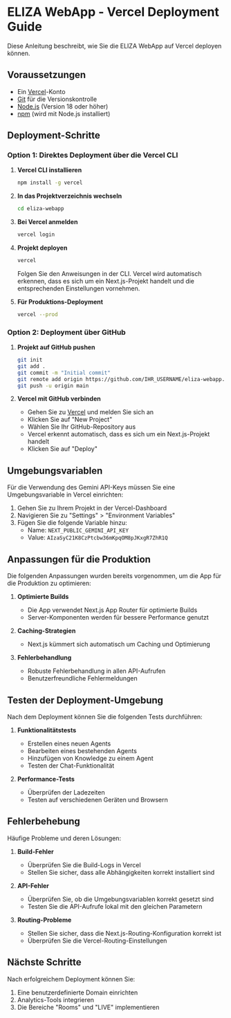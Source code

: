# ELIZA WebApp - Vercel Deployment Guide

Diese Anleitung beschreibt, wie Sie die ELIZA WebApp auf Vercel deployen können.

## Voraussetzungen

- Ein [Vercel](https://vercel.com)-Konto
- [Git](https://git-scm.com/) für die Versionskontrolle
- [Node.js](https://nodejs.org/) (Version 18 oder höher)
- [npm](https://www.npmjs.com/) (wird mit Node.js installiert)

## Deployment-Schritte

### Option 1: Direktes Deployment über die Vercel CLI

1. **Vercel CLI installieren**

   ```bash
   npm install -g vercel
   ```

2. **In das Projektverzeichnis wechseln**

   ```bash
   cd eliza-webapp
   ```

3. **Bei Vercel anmelden**

   ```bash
   vercel login
   ```

4. **Projekt deployen**

   ```bash
   vercel
   ```

   Folgen Sie den Anweisungen in der CLI. Vercel wird automatisch erkennen, dass es sich um ein Next.js-Projekt handelt und die entsprechenden Einstellungen vornehmen.

5. **Für Produktions-Deployment**

   ```bash
   vercel --prod
   ```

### Option 2: Deployment über GitHub

1. **Projekt auf GitHub pushen**

   ```bash
   git init
   git add .
   git commit -m "Initial commit"
   git remote add origin https://github.com/IHR_USERNAME/eliza-webapp.git
   git push -u origin main
   ```

2. **Vercel mit GitHub verbinden**

   - Gehen Sie zu [Vercel](https://vercel.com) und melden Sie sich an
   - Klicken Sie auf "New Project"
   - Wählen Sie Ihr GitHub-Repository aus
   - Vercel erkennt automatisch, dass es sich um ein Next.js-Projekt handelt
   - Klicken Sie auf "Deploy"

## Umgebungsvariablen

Für die Verwendung des Gemini API-Keys müssen Sie eine Umgebungsvariable in Vercel einrichten:

1. Gehen Sie zu Ihrem Projekt in der Vercel-Dashboard
2. Navigieren Sie zu "Settings" > "Environment Variables"
3. Fügen Sie die folgende Variable hinzu:
   - Name: `NEXT_PUBLIC_GEMINI_API_KEY`
   - Value: `AIzaSyC21K8CzPtcbw36mKpqOM8pJKxgR7ZhR1Q`

## Anpassungen für die Produktion

Die folgenden Anpassungen wurden bereits vorgenommen, um die App für die Produktion zu optimieren:

1. **Optimierte Builds**
   - Die App verwendet Next.js App Router für optimierte Builds
   - Server-Komponenten werden für bessere Performance genutzt

2. **Caching-Strategien**
   - Next.js kümmert sich automatisch um Caching und Optimierung

3. **Fehlerbehandlung**
   - Robuste Fehlerbehandlung in allen API-Aufrufen
   - Benutzerfreundliche Fehlermeldungen

## Testen der Deployment-Umgebung

Nach dem Deployment können Sie die folgenden Tests durchführen:

1. **Funktionalitätstests**
   - Erstellen eines neuen Agents
   - Bearbeiten eines bestehenden Agents
   - Hinzufügen von Knowledge zu einem Agent
   - Testen der Chat-Funktionalität

2. **Performance-Tests**
   - Überprüfen der Ladezeiten
   - Testen auf verschiedenen Geräten und Browsern

## Fehlerbehebung

Häufige Probleme und deren Lösungen:

1. **Build-Fehler**
   - Überprüfen Sie die Build-Logs in Vercel
   - Stellen Sie sicher, dass alle Abhängigkeiten korrekt installiert sind

2. **API-Fehler**
   - Überprüfen Sie, ob die Umgebungsvariablen korrekt gesetzt sind
   - Testen Sie die API-Aufrufe lokal mit den gleichen Parametern

3. **Routing-Probleme**
   - Stellen Sie sicher, dass die Next.js-Routing-Konfiguration korrekt ist
   - Überprüfen Sie die Vercel-Routing-Einstellungen

## Nächste Schritte

Nach erfolgreichem Deployment können Sie:

1. Eine benutzerdefinierte Domain einrichten
2. Analytics-Tools integrieren
3. Die Bereiche "Rooms" und "LIVE" implementieren
